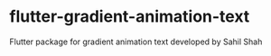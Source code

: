 # flutter-gradient-animation-text
Flutter package for gradient animation text developed by Sahil Shah
